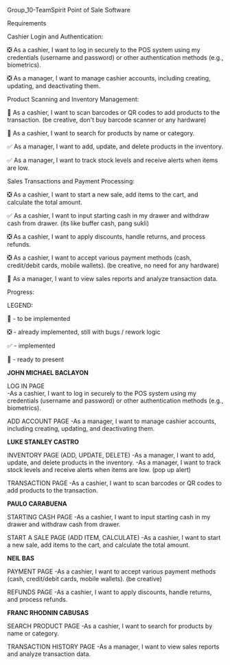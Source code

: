 Group_10-TeamSpirit
Point of Sale Software

Requirements

Cashier Login and Authentication:

❎ As a cashier, I want to log in securely to the POS system using my credentials (username and password) or other authentication methods (e.g., biometrics).

❎ As a manager, I want to manage cashier accounts, including creating, updating, and deactivating them.

Product Scanning and Inventory Management:

🔲 As a cashier, I want to scan barcodes or QR codes to add products to the transaction. (be creative, don't buy barcode scanner or any hardware)

🔲 As a cashier, I want to search for products by name or category.

✅ As a manager, I want to add, update, and delete products in the inventory.

✅ As a manager, I want to track stock levels and receive alerts when items are low.

Sales Transactions and Payment Processing:

❎ As a cashier, I want to start a new sale, add items to the cart, and calculate the total amount.

✅ As a cashier, I want to input starting cash in my drawer and withdraw cash from drawer. (its like buffer cash, pang sukli)

❎ As a cashier, I want to apply discounts, handle returns, and process refunds.

❎ As a cashier, I want to accept various payment methods (cash, credit/debit cards, mobile wallets). (be creative, no need for any hardware)

🔲 As a manager, I want to view sales reports and analyze transaction data.

Progress:

LEGEND:

🔲 - to be implemented

❎ - already implemented, still with bugs / rework logic

✅ - implemented

🔱 - ready to present



**JOHN MICHAEL BACLAYON**

LOG IN PAGE 	
-As a cashier, I want to log in securely to the POS system using my credentials (username and password) or other authentication methods (e.g., biometrics).

ADD ACCOUNT PAGE 
-As a manager, I want to manage cashier accounts, including creating, updating, and deactivating them.



**LUKE STANLEY CASTRO**

INVENTORY PAGE (ADD, UPDATE, DELETE) 
-As a manager, I want to add, update, and delete products in the inventory.
-As a manager, I want to track stock levels and receive alerts when items are low.  (pop up alert)

TRANSACTION PAGE 
-As a cashier, I want to scan barcodes or QR codes to add products to the transaction.



**PAULO CARABUENA**

STARTING CASH PAGE 
-As a cashier, I want to input starting cash in my drawer and withdraw cash from drawer.

START A SALE PAGE (ADD ITEM, CALCULATE) 
-As a cashier, I want to start a new sale, add items to the cart, and calculate the total amount.



**NEIL BAS**

PAYMENT PAGE 
-As a cashier, I want to accept various payment methods (cash, credit/debit cards, mobile wallets). (be creative)

REFUNDS PAGE 
-As a cashier, I want to apply discounts, handle returns, and process refunds.


**FRANC RHODNIN CABUSAS**

SEARCH PRODUCT PAGE 
-As a cashier, I want to search for products by name or category.

TRANSACTION HISTORY PAGE 
-As a manager, I want to view sales reports and analyze transaction data.
